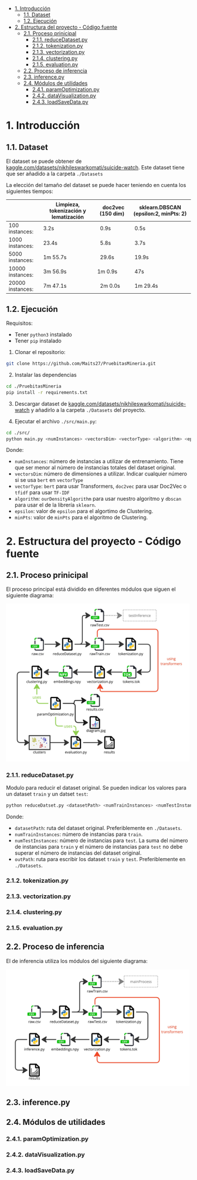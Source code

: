 - [1. Introducción](#1-introducción)
  - [1.1. Dataset](#11-dataset)
  - [1.2. Ejecución](#12-ejecución)
- [2. Estructura del proyecto - Código fuente](#2-estructura-del-proyecto---código-fuente)
  - [2.1. Proceso prinicipal](#21-proceso-prinicipal)
    - [2.1.1. reduceDataset.py](#211-reducedatasetpy)
    - [2.1.2. tokenization.py](#212-tokenizationpy)
    - [2.1.3. vectorization.py](#213-vectorizationpy)
    - [2.1.4. clustering.py](#214-clusteringpy)
    - [2.1.5. evaluation.py](#215-evaluationpy)
  - [2.2. Proceso de inferencia](#22-proceso-de-inferencia)
  - [2.3. inference.py](#23-inferencepy)
  - [2.4. Módulos de utilidades](#24-módulos-de-utilidades)
    - [2.4.1. paramOptimization.py](#241-paramoptimizationpy)
    - [2.4.2. dataVisualization.py](#242-datavisualizationpy)
    - [2.4.3. loadSaveData.py](#243-loadsavedatapy)


# 1. Introducción

## 1.1. Dataset

El dataset se puede obtener de [kaggle.com/datasets/nikhileswarkomati/suicide-watch](https://www.kaggle.com/datasets/nikhileswarkomati/suicide-watch). Este dataset tiene que ser añadido a la carpeta `./Datasets`

La elección del tamaño del dataset se puede hacer teniendo en cuenta los siguientes tiempos:


|                 | Limpieza, tokenización y lematización |  doc2vec (150 dim) | sklearn.DBSCAN (epsilon:2, minPts: 2) |
|-----------------|---------------------------------------|--------------------|---------------------------------------|
|100 instances:   |                   3.2s                |          0.9s      |                   0.5s                |
|1000 instances:  |                  23.4s                |          5.8s      |                   3.7s                |
|5000 instances:  |               1m 55.7s                |         29.6s      |                  19.9s                |
|10000 instances: |               3m 56.9s                |       1m 0.9s      |                   47s                 |
|20000 instances: |               7m 47.1s                |       2m 0.0s      |               1m 29.4s                |


## 1.2. Ejecución

Requisitos:
* Tener `python3` instalado
* Tener `pip` instalado

1. Clonar el repositorio:

```bash
git clone https://github.com/Maits27/PruebitasMineria.git
```

2. Instalar las dependencias

```bash
cd ./PruebitasMineria
pip install -r requirements.txt
```

3. Descargar dataset de [kaggle.com/datasets/nikhileswarkomati/suicide-watch](https://www.kaggle.com/datasets/nikhileswarkomati/suicide-watch) y añadirlo a la carpeta `./Datasets` del proyecto.

4. Ejecutar el archivo `./src/main.py`:

```bash
cd ./src/
python main.py <numInstances> <vectorsDim> <vectorType> <algorithm> <epsilon> <minPts>
```

Donde:
* `numInstances`: número de instancias a utilizar de entrenamiento. Tiene que ser menor al número de instancias totales del dataset original.
* `vectorsDim`: número de dimensiones a utilizar. Indicar cualquier número si se usa `bert` en `vectorType`
* `vectorType`: `bert` para usar Transformers, `doc2vec` para usar Doc2Vec o `tfidf` para usar `TF-IDF`
* `algorithm`: `ourDensityAlgorithm` para usar nuestro algoritmo y `dbscan` para usar el de la librería `sklearn`.
* `epsilon`: valor de `epsilon` para el algortimo de Clustering.
* `minPts`: valor de `minPts` para el algoritmo de Clustering.

# 2. Estructura del proyecto - Código fuente

## 2.1. Proceso prinicipal

El proceso principal está dividido en diferentes módulos que siguen el siguiente diagrama:

<img src="img/diagrams/mainProcess.jpg" alt="drawing" width="500"/>

### 2.1.1. reduceDataset.py

Modulo para reducir el dataset original. Se pueden indicar los valores para un dataset `train` y un datset `test`:

```bash
python reduceDatset.py <datasetPath> <numTrainInstances> <numTestInstances> <outPath> 
```

Donde:
* `datasetPath`: ruta del dataset original. Preferiblemente en `./Datasets`.
* `numTrainInstances`: número de instancias para `train`.
* `numTestInstances`: número de instancias para `test`. La suma del número de instancias para `train` y el número de instancias para `test` no debe superar el número de instancias del dataset original.
* `outPath`: ruta para escribir los dataset `train` y `test`. Preferiblemente en `./Datasets`.

### 2.1.2. tokenization.py

### 2.1.3. vectorization.py

### 2.1.4. clustering.py

### 2.1.5. evaluation.py

## 2.2. Proceso de inferencia

El de inferencia utiliza los módulos del siguiente diagrama:

<img src="img/diagrams/inferenceProcess.jpg" alt="drawing" width="500"/>

## 2.3. inference.py

## 2.4. Módulos de utilidades

### 2.4.1. paramOptimization.py

### 2.4.2. dataVisualization.py

### 2.4.3. loadSaveData.py



